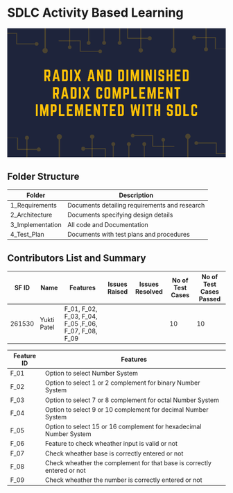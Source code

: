 # SDLC Activity Based Learning

![](https://github.com/yuktiPatel/MiniProject_261530/blob/main/Banner.png)

## Folder Structure
| Folder|Description | 
| --------------- | --------------- | 
|1_Requirements | Documents detailing requirements and research |
|2_Architecture | Documents specifying design details |
|3_Implementation | All code and Documentation | 
|4_Test_Plan | Documents with test plans and procedures |


## Contributors List and Summary

| SF ID| Name | Features | Issues Raised | Issues Resolved | No of Test Cases | No of Test Cases Passed |
| --------------- | --------------- | ----------- | -------------- | ------------- | -------------- | ------------ |
| 261530 | Yukti Patel | F_01, F_02, F_03, F_04, F_05 ,F_06, F_07, F_08, F_09  |  |  | 10 | 10 |


|Feature ID | Features |
| ------------- | -------------|
| F_01 | Option to select Number System |
| F_02 | Option to select 1 or 2 complement for binary Number System |
| F_03 | Option to select 7 or 8 complement for octal Number System |
| F_04 | Option to select 9 or 10 complement for decimal Number System |
| F_05 | Option to select 15 or 16 complement for hexadecimal Number System |
| F_06 | Feature to check wheather input is valid or not |
| F_07 | Check wheather base is correctly entered or not |
| F_08 | Check wheather the complement for that base is correctly entered or not |
| F_09 | Check wheather the number is correctly entered or not |
